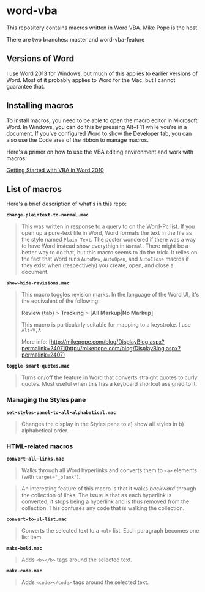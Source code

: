 # word-vba
This repository contains macros written in Word VBA. Mike Pope is the host. 

There are two branches: master and word-vba-feature

## Versions of Word
I use Word 2013 for Windows, but much of this applies to earlier versions of Word. Most of it probably applies to Word for the Mac, but I cannot guarantee that.

## Installing macros
To install macros, you need to be able to open the macro editor in Microsoft Word. In Windows, you can do this by pressing Alt+F11 while you're in a document. If you've configured Word to show the Developer tab, you can also use the Code area of the ribbon to manage macros.

Here's a primer on how to use the VBA editing environment and work with macros:

[Getting Started with VBA in Word 2010](https://msdn.microsoft.com/en-us/library/office/ff604039(v=office.14).aspx)

## List of macros
Here's a brief description of what's in this repo:

**`change-plaintext-to-normal.mac`**

> This was written in response to a query to on the Word-Pc list. If you open up a pure-text file in Word, Word formats the text in the file as the style named `Plain Text`. The poster wondered if there was a way to have Word instead show everythign in `Normal`. There might be a better way to do that, but this macro seems to do the trick. It relies on the fact that Word runs `AutoNew`, `AutoOpen`, and `AutoClose` macros if they exist when (respectively) you create, open, and close a document.


**`show-hide-revisions.mac`**

> This macro toggles revision marks. In the language of the Word UI, it's the equivalent of the following:
>
> **Review (tab)** &gt; **Tracking** &gt; [**All Markup**|**No Markup**]
>
> This macro is particularly suitable for mapping to a keystroke. I use  `Alt+V,A`
>
> More info: [http://mikepope.com/blog/DisplayBlog.aspx?permalink=2407](http://mikepope.com/blog/DisplayBlog.aspx?permalink=2407)


**`toggle-smart-quotes.mac`**

>Turns on/off the feature in Word that converts straight quotes to curly quotes. Most useful when this has a keyboard shortcut assigned to it.


### Managing the Styles pane
**`set-styles-panel-to-all-alphabetical.mac`**

>Changes the display in the Styles pane to a) show all styles in b) alphabetical order.


### HTML-related macros
**`convert-all-links.mac`**

>Walks through all Word hyperlinks and converts them to `<a>` elements (with `target="_blank"`).

>An interesting feature of this macro is that it walks *backward* through the collection of links. The issue is that as each hyperlink is converted, it stops being a hyperlink and is thus removed from the collection. This confuses any code that is walking the collection.   

**`convert-to-ul-list.mac`**

>Converts the selected text to a `<ul>` list. Each paragraph becomes one list item.


**`make-bold.mac`**

>Adds `<b></b>` tags around the selected text.


**`make-code.mac`**

>Adds `<code></code>` tags around the selected text.

